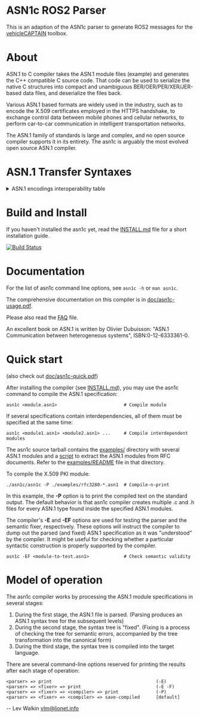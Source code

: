 # ASN1c ROS2 Parser
This is an adaption of the ASN1c parser to generate ROS2 messages for the [vehicleCAPTAIN](https://github.com/virtual-vehicle/vehicle_captain) toolbox.

# About
ASN.1 to C compiler takes the ASN.1 module files (example) and generates
the C++ compatible C source code. That code can be used to serialize
the native C structures into compact and unambiguous BER/OER/PER/XER/JER-based
data files, and deserialize the files back.

Various ASN.1 based formats are widely used in the industry,
such as to encode the X.509 certificates employed in the HTTPS handshake,
to exchange control data between mobile phones and cellular networks,
to perform car-to-car communication in intelligent transportation networks.

The ASN.1 family of standards is large and complex, and no open source
compiler supports it in its entirety.
The asn1c is arguably the most evolved open source ASN.1 compiler.

# ASN.1 Transfer Syntaxes
<details>
<summary>ASN.1 encodings interoperability table</summary>

The ASN.1 family of standards define a number of ways to encode data,
including byte-oriented (e.g., BER), bit-oriented (e.g., PER),
and textual (e.g., XER). Some encoding variants (e.g., DER) are just stricter
variants of the more general encodings (e.g., BER).

The interoperability table below specifies which API functions can be used
to exchange data in a compatible manner. If you need to _produce_ data
conforming to the standard specified in the column 1,
use the API function in the column 2.
If you need to _process_ data conforming to the standard(s) specified in the
column 3, use the API function specified in column 4.
See the [doc/asn1c-usage.pdf](doc/asn1c-usage.pdf) for details.

Encoding       | API function               | Understood by | API function
-------------- | -------------------------- | ------------- | -------------
BER            | der_encode()               | BER           | ber_decode()
DER            | der_encode()               | DER, BER      | ber_decode()
CER            | _not supported_            | CER, BER      | ber_decode()
BASIC-OER      | oer_encode()               | *-OER         | oer_decode()
CANONICAL-OER  | oer_encode()               | *-OER         | oer_decode()
BASIC-UPER     | uper_encode()              | *-UPER        | uper_decode()
CANONICAL-UPER | uper_encode()              | *-UPER        | uper_decode()
BASIC-APER     | aper_encode()              | *-APER        | aper_decode()
CANONICAL-APER | aper_encode()              | *-APER        | aper_decode()
BASIC-XER      | xer_encode(XER_F_BASIC)    | *-XER         | xer_decode()
CANONICAL-XER  | xer_encode(XER_F_CANONICAL)| *-XER         | xer_decode()
JER            | jer_encode()               | JER           | jer_decode()

*) Asterisk means both BASIC and CANONICAL variants.
</details>

# Build and Install

If you haven't installed the asn1c yet, read the [INSTALL.md](INSTALL.md) file
for a short installation guide.

[![Build Status](https://travis-ci.com/mouse07410/asn1c.svg?branch=vlm_master)](https://travis-ci.com/mouse07410/asn1c)

# Documentation

For the list of asn1c command line options, see `asn1c -h` or `man asn1c`.

The comprehensive documentation on this compiler is in [doc/asn1c-usage.pdf](doc/asn1c-usage.pdf).

Please also read the [FAQ](FAQ) file.

An excellent book on ASN.1 is written by Olivier Dubuisson:
"ASN.1 Communication between heterogeneous systems", ISBN:0-12-6333361-0.

# Quick start

(also check out [doc/asn1c-quick.pdf](doc/asn1c-quick.pdf))

After installing the compiler (see [INSTALL.md](INSTALL.md)), you may use
the asn1c command to compile the ASN.1 specification:

    asn1c <module.asn1>                         # Compile module

If several specifications contain interdependencies, all of them must be
specified at the same time:

    asn1c <module1.asn1> <module2.asn1> ...     # Compile interdependent modules

The asn1c source tarball contains the [examples/](examples/) directory
with several ASN.1 modules and a [script](examples/crfc2asn1.pl)
to extract the ASN.1 modules from RFC documents.
Refer to the [examples/README](examples/README) file in that directory.

To compile the X.509 PKI module:

    ./asn1c/asn1c -P ./examples/rfc3280-*.asn1  # Compile-n-print

In this example, the **-P** option is to print the compiled text on the
standard output. The default behavior is that asn1c compiler creates
multiple .c and .h files for every ASN.1 type found inside the specified
ASN.1 modules.

The compiler's **-E** and **-EF** options are used for testing the parser and
the semantic fixer, respectively. These options will instruct the compiler
to dump out the parsed (and fixed) ASN.1 specification as it was
"understood" by the compiler. It might be useful for checking
whether a particular syntactic construction is properly supported
by the compiler.

    asn1c -EF <module-to-test.asn1>             # Check semantic validity

# Model of operation

The asn1c compiler works by processing the ASN.1 module specifications
in several stages:

1. During the first stage, the ASN.1 file is parsed.
   (Parsing produces an ASN.1 syntax tree for the subsequent levels)
2. During the second stage, the syntax tree is "fixed".
   (Fixing is a process of checking the tree for semantic errors,
   accompanied by the tree transformation into the canonical form)
3. During the third stage, the syntax tree is compiled into the target language.

There are several command-line options reserved for printing the results
after each stage of operation:

    <parser> => print                                       (-E)
    <parser> => <fixer> => print                            (-E -F)
    <parser> => <fixer> => <compiler> => print              (-P)
    <parser> => <fixer> => <compiler> => save-compiled      [default]


-- 
Lev Walkin
vlm@lionet.info
